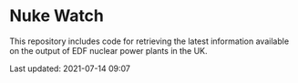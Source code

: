 # Nuke Watch

This repository includes code for retrieving the latest information available on the output of EDF nuclear power plants in the UK.

Last updated: 2021-07-14 09:07